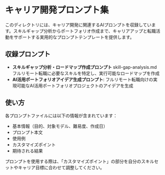 # キャリア開発プロンプト集

このディレクトリには、キャリア開発に関連するAIプロンプトを収録しています。スキルギャップ分析からポートフォリオ作成まで、キャリアアップと転職活動をサポートする実用的なプロンプトテンプレートを提供します。

## 収録プロンプト

- **スキルギャップ分析・ロードマップ作成プロンプト**  skill-gap-analysis.md
   <br>フルリモート転職に必要なスキルを特定し、実行可能なロードマップを作成
- **AI活用ポートフォリオアイデア生成プロンプト**: フルリモート転職向けの実現可能なAI活用ポートフォリオプロジェクトのアイデアを生成

## 使い方

各プロンプトファイルには以下の情報が含まれています：
- 基本情報（目的、対象モデル、難易度、作成日）
- プロンプト本文
- 使用例
- カスタマイズポイント
- 期待される結果

プロンプトを使用する際は、「カスタマイズポイント」の部分を自分のスキルセットやキャリア目標に合わせて調整してください。
